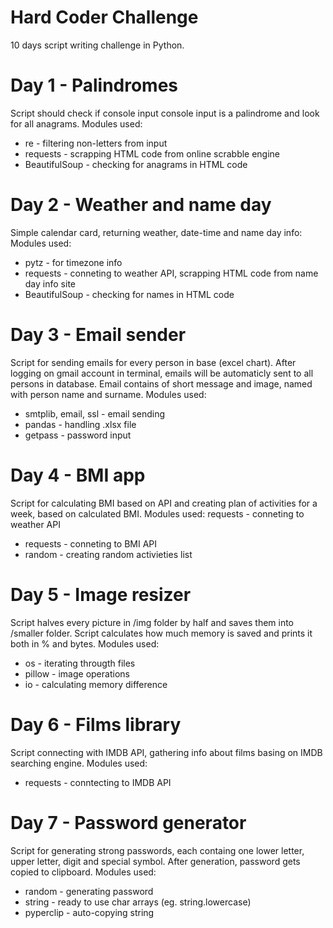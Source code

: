# Hard Coder Challenge

10 days script writing challenge in Python.

# Day 1 - Palindromes

Script should check if console input console input is a palindrome and look for all anagrams. 
Modules used:
  - re - filtering non-letters from input
  - requests - scrapping HTML code from online scrabble engine
  - BeautifulSoup - checking for anagrams in HTML code

# Day 2 - Weather and name day

Simple calendar card, returning weather, date-time and name day info:
Modules used:
  - pytz - for timezone info
  - requests - conneting to weather API, scrapping HTML code from name day info site
  - BeautifulSoup - checking for names in HTML code
  
 # Day 3 - Email sender
 
Script for sending emails for every person in base (excel chart). After logging on gmail account in terminal, emails will be automaticly sent to all persons in database. Email contains of short message and image, named with person name and surname.
Modules used:
  - smtplib, email, ssl - email sending
  - pandas - handling .xlsx file
  - getpass - password input

# Day 4 - BMI app

Script for calculating BMI based on API and creating plan of activities for a week, based on calculated BMI.
Modules used: requests - conneting to weather API
  -  requests - conneting to BMI API
  -  random - creating random activieties list

# Day 5 - Image resizer
Script halves every picture in /img folder by half and saves them into /smaller folder. Script calculates how much memory is saved and prints it both in % and bytes.
Modules used:
  - os - iterating througth files
  - pillow - image operations
  - io - calculating memory difference

# Day 6 - Films library

Script connecting with IMDB API, gathering info about films basing on IMDB searching engine.
Modules used:
  - requests - conntecting to IMDB API


# Day 7 - Password generator

Script for generating strong passwords, each containg one lower letter, upper letter, digit and special symbol. After generation, password gets copied to clipboard.
Modules used:
  - random - generating password
  - string - ready to use char arrays (eg. string.lowercase)
  - pyperclip - auto-copying string
